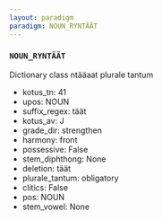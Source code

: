 ```yaml
---
layout: paradigm
paradigm: NOUN_RYNTÄÄT
---
```

### ` NOUN_RYNTÄÄT `

Dictionary class ntääaat plurale tantum
* kotus_tn: 41
* upos: NOUN
* suffix_regex: täät
* kotus_av: J
* grade_dir: strengthen
* harmony: front
* possessive: False
* stem_diphthong: None
* deletion: täät
* plurale_tantum: obligatory
* clitics: False
* pos: NOUN
* stem_vowel: None
